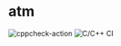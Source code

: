 # atm
![cppcheck-action](https://github.com/99002572/atm/workflows/cppcheck-action/badge.svg)
![C/C++ CI](https://github.com/99002572/atm/workflows/C/C++%20CI/badge.svg)
